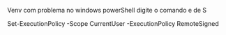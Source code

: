 Venv com problema no windows powerShell digite o comando e de S 

Set-ExecutionPolicy -Scope CurrentUser -ExecutionPolicy RemoteSigned
